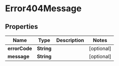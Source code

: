 

# Error404Message

## Properties

| Name | Type | Description | Notes |
| ------------ | ------------- | ------------- | ------------- |
| **errorCode** | **String** |  |  [optional] |
| **message** | **String** |  |  [optional] |



